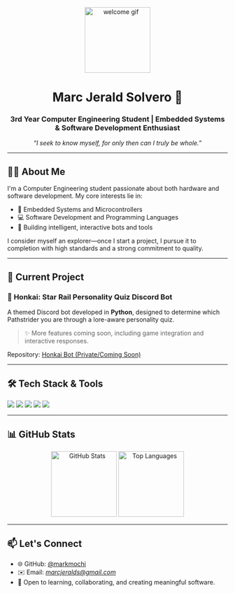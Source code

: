 <div align="center">
  <img height="150" src="https://media1.tenor.com/m/ghqqHGks_bsAAAAC/phainon-phainon-hsr.gif" alt="welcome gif" />
</div>

<h1 align="center">Marc Jerald Solvero 👋</h1>
<h3 align="center">3rd Year Computer Engineering Student | Embedded Systems & Software Development Enthusiast</h3>

<p align="center">
  <em>“I seek to know myself, for only then can I truly be whole.”</em>
</p>

---

## 👨‍💻 About Me

I'm a Computer Engineering student passionate about both hardware and software development. My core interests lie in:

- 🔧 Embedded Systems and Microcontrollers  
- 💻 Software Development and Programming Languages  
- 🤖 Building intelligent, interactive bots and tools

I consider myself an explorer—once I start a project, I pursue it to completion with high standards and a strong commitment to quality.

---

## 🚀 Current Project

### 🧭 **Honkai: Star Rail Personality Quiz Discord Bot**
A themed Discord bot developed in **Python**, designed to determine which Pathstrider you are through a lore-aware personality quiz.

> ✨ More features coming soon, including game integration and interactive responses.

Repository: [Honkai Bot (Private/Coming Soon)](https://github.com/markmochi)

---

## 🛠️ Tech Stack & Tools

<p align="left">
  <img src="https://img.shields.io/badge/Python-3776AB?style=for-the-badge&logo=python&logoColor=white"/>
  <img src="https://img.shields.io/badge/C/C++-00599C?style=for-the-badge&logo=cplusplus&logoColor=white"/>
  <img src="https://img.shields.io/badge/Arduino-00979D?style=for-the-badge&logo=arduino&logoColor=white"/>
  <img src="https://img.shields.io/badge/Discord.js-5865F2?style=for-the-badge&logo=discord&logoColor=white"/>
  <img src="https://img.shields.io/badge/Replit-DD1200?style=for-the-badge&logo=replit&logoColor=white"/>
</p>

---

## 📊 GitHub Stats

<p align="center">
  <img src="https://github-readme-stats.vercel.app/api?username=markmochi&show_icons=true&theme=github_dark&hide_title=true" alt="GitHub Stats" height="150"/>
  <img src="https://github-readme-stats.vercel.app/api/top-langs/?username=markmochi&layout=compact&theme=github_dark&hide_title=true" alt="Top Languages" height="150"/>
</p>

---

## 📫 Let's Connect

- 🌐 GitHub: [@markmochi](https://github.com/markmochi)
- ✉️ Email: *marcjeralds@gmail.com*
- 🤝 Open to learning, collaborating, and creating meaningful software.




